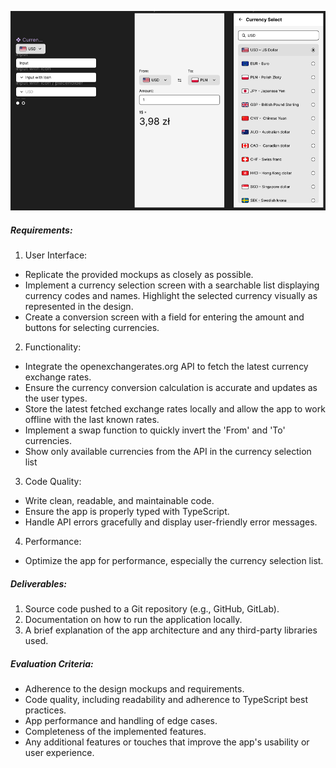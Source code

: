 ![Alt text](image.png)
##### Requirements:
1. User Interface:
* Replicate the provided mockups as closely as possible.
* Implement a currency selection screen with a searchable list displaying currency codes and
names. Highlight the selected currency visually as represented in the design.
* Create a conversion screen with a field for entering the amount and buttons for selecting
currencies.
2. Functionality:
* Integrate the openexchangerates.org API to fetch the latest currency exchange rates.
* Ensure the currency conversion calculation is accurate and updates as the user types.
* Store the latest fetched exchange rates locally and allow the app to work offline with the last
known rates.
* Implement a swap function to quickly invert the 'From' and 'To' currencies.
* Show only available currencies from the API in the currency selection list
3. Code Quality:
* Write clean, readable, and maintainable code.
* Ensure the app is properly typed with TypeScript.
* Handle API errors gracefully and display user-friendly error messages.
4. Performance:
* Optimize the app for performance, especially the currency selection list.

##### Deliverables:
1. Source code pushed to a Git repository (e.g., GitHub, GitLab).
2. Documentation on how to run the application locally.
3. A brief explanation of the app architecture and any third-party libraries used.

##### Evaluation Criteria:

* Adherence to the design mockups and requirements.
* Code quality, including readability and adherence to TypeScript best practices.
* App performance and handling of edge cases.
* Completeness of the implemented features.
* Any additional features or touches that improve the app's usability or user experience.